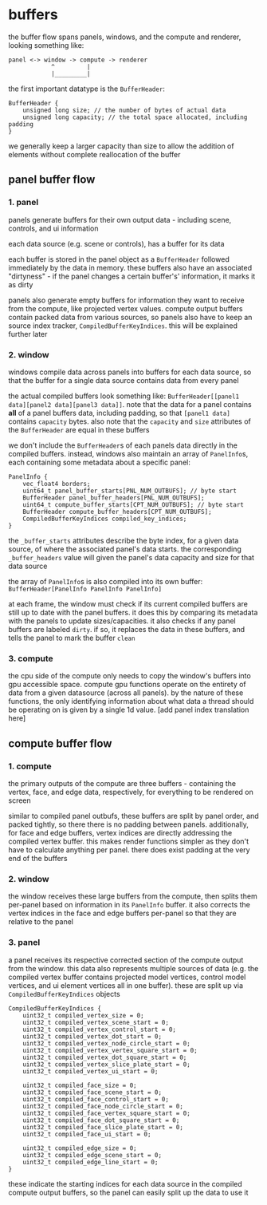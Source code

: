 # buffers

the buffer flow spans panels, windows, and the compute and renderer, looking something like:

```
panel <-> window -> compute -> renderer
            ^         |
            |_________|
```

the first important datatype is the `BufferHeader`:

```
BufferHeader {
    unsigned long size; // the number of bytes of actual data
    unsigned long capacity; // the total space allocated, including padding
}
```
we generally keep a larger capacity than size to allow the addition of elements without complete reallocation of the buffer

## panel buffer flow

### 1. panel

panels generate buffers for their own output data - including scene, controls, and ui information

each data source (e.g. scene or controls), has a buffer for its data

each buffer is stored in the panel object as a `BufferHeader` followed immediately by the data in memory. these buffers also have an associated "dirtyness" - if the panel changes a certain buffer's' information, it marks it as dirty

panels also generate empty buffers for information they want to receive from the compute, like projected vertex values. compute output buffers contain packed data from various sources, so panels also have to keep an source index tracker, `CompiledBufferKeyIndices`. this will be explained further later

### 2. window

windows compile data across panels into buffers for each data source, so that the buffer for a single data source contains data from every panel

the actual compiled buffers look something like: `BufferHeader[[panel1 data][panel2 data][panel3 data]]`. note that the data for a panel contains **all** of a panel buffers data, including padding, so that `[panel1 data]` contains `capacity` bytes. also note that the `capacity` and `size` attributes of the `BufferHeader` are equal in these buffers

we don't include the `BufferHeader`s of each panels data directly in the compiled buffers. instead, windows also maintain an array of `PanelInfo`s, each containing some metadata about a specific panel:

```
PanelInfo {
    vec_float4 borders;
    uint64_t panel_buffer_starts[PNL_NUM_OUTBUFS]; // byte start
    BufferHeader panel_buffer_headers[PNL_NUM_OUTBUFS];
    uint64_t compute_buffer_starts[CPT_NUM_OUTBUFS]; // byte start
    BufferHeader compute_buffer_headers[CPT_NUM_OUTBUFS];
    CompiledBufferKeyIndices compiled_key_indices;
}
```
the `_buffer_starts` attributes describe the byte index, for a given data source, of where the associated panel's data starts. the corresponding `_buffer_headers` value will given the panel's data capacity and size for that data source

the array of `PanelInfo`s is also compiled into its own buffer: `BufferHeader[PanelInfo PanelInfo PanelInfo]`

at each frame, the window must check if its current compiled buffers are still up to date with the panel buffers. it does this by comparing its metadata with the panels to update sizes/capacities. it also checks if any panel buffers are labeled `dirty`. if so, it replaces the data in these buffers, and tells the panel to mark the buffer `clean`

### 3. compute
the cpu side of the compute only needs to copy the window's buffers into gpu accessible space. compute gpu functions operate on the entirety of data from a given datasource (across all panels). by the nature of these functions, the only identifying information about what data a thread should be operating on is given by a single 1d value. [add panel index translation here]

## compute buffer flow

### 1. compute

the primary outputs of the compute are three buffers - containing the vertex, face, and edge data, respectively, for everything to be rendered on screen

similar to compiled panel outbufs, these buffers are split by panel order, and packed tightly, so there there is no padding between panels. additionally, for face and edge buffers, vertex indices are directly addressing the compiled vertex buffer. this makes render functions simpler as they don't have to calculate anything per panel. there does exist padding at the very end of the buffers


### 2. window

the window receives these large buffers from the compute, then splits them per-panel based on information in its `PanelInfo` buffer. it also corrects the vertex indices in the face and edge buffers per-panel so that they are relative to the panel

### 3. panel

a panel receives its respective corrected section of the compute output from the window. this data also represents multiple sources of data (e.g. the compiled vertex buffer contains projected model vertices, control model vertices, and ui element vertices all in one buffer). these are split up via `CompiledBufferKeyIndices` objects

```
CompiledBufferKeyIndices {
    uint32_t compiled_vertex_size = 0;
    uint32_t compiled_vertex_scene_start = 0;
    uint32_t compiled_vertex_control_start = 0;
    uint32_t compiled_vertex_dot_start = 0;
    uint32_t compiled_vertex_node_circle_start = 0;
    uint32_t compiled_vertex_vertex_square_start = 0;
    uint32_t compiled_vertex_dot_square_start = 0;
    uint32_t compiled_vertex_slice_plate_start = 0;
    uint32_t compiled_vertex_ui_start = 0;
    
    uint32_t compiled_face_size = 0;
    uint32_t compiled_face_scene_start = 0;
    uint32_t compiled_face_control_start = 0;
    uint32_t compiled_face_node_circle_start = 0;
    uint32_t compiled_face_vertex_square_start = 0;
    uint32_t compiled_face_dot_square_start = 0;
    uint32_t compiled_face_slice_plate_start = 0;
    uint32_t compiled_face_ui_start = 0;
    
    uint32_t compiled_edge_size = 0;
    uint32_t compiled_edge_scene_start = 0;
    uint32_t compiled_edge_line_start = 0;
}
```

these indicate the starting indices for each data source in the compiled compute output buffers, so the panel can easily split up the data to use it
